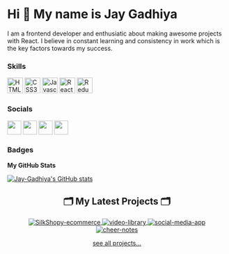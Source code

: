 Hi 👋 My name is Jay Gadhiya
==========================

I am a frontend developer and enthusiatic about making awesome projects with React. I believe in constant learning and consistency in work which is the key factors towards my success.


### Skills

<p align="left">
   
   <img src="https://raw.githubusercontent.com/danielcranney/readme-generator/main/public/icons/skills/html5-colored.svg" width="36" height="36" alt="HTML5" />
   
   <img src="https://raw.githubusercontent.com/danielcranney/readme-generator/main/public/icons/skills/css3-colored.svg" width="36" height="36" alt="CSS3" />
   <img src="https://raw.githubusercontent.com/danielcranney/readme-generator/main/public/icons/skills/javascript-colored.svg" width="36" height="36" alt="Javascript" />
   <img src="https://raw.githubusercontent.com/danielcranney/readme-generator/main/public/icons/skills/react-colored.svg" width="36" height="36" alt="React" />
   <img src="https://raw.githubusercontent.com/danielcranney/readme-generator/main/public/icons/skills/redux-colored.svg" width="36" height="36" alt="Redux" />
</p>


### Socials

<p align="left"> 
   <a href="https://twitter.com/JayGadhiya7" target="_blank"><img src="https://raw.githubusercontent.com/danielcranney/readme-generator/main/public/icons/socials/twitter.svg" width="32" height="32" /></a>
  <a href="https://jaygadhiya.hashnode.dev/" target="_blank"><img src="https://raw.githubusercontent.com/danielcranney/readme-generator/main/public/icons/socials/hashnode.svg" width="32" height="32" /></a> 
  <a href="https://www.linkedin.com/in/jay-gadhiya-2009a6192/" target="_blank"><img src="https://raw.githubusercontent.com/danielcranney/readme-generator/main/public/icons/socials/linkedin.svg" width="32" height="32" /></a> 
  <a href="https://www.instagram.com/jay__2804_/?hl=en" target="_blank"><img src="https://raw.githubusercontent.com/Raymo111/Raymo111/master/socials/instagram.svg" width="32" height="32" /></a>
</p>

### Badges

<b>My GitHub Stats</b>

<a href="https://github.com/Jay-Gadhiya"><img src="https://github-readme-stats.vercel.app/api?username=Jay-Gadhiya&show_icons=true&hide=&count_private=true&title_color=0891b2&text_color=ffffff&icon_color=0891b2&bg_color=1c1917&hide_border=true&show_icons=true" alt="Jay-Gadhiya's GitHub stats" /></a>


<h2 align="center">🗂️ My Latest Projects 🗂️</h2>
<p align="center">
  <a href="https://github.com/Jay-Gadhiya/SilkShopy-ecommerce" align="center">
    <img align="center" src="https://github-readme-stats.vercel.app/api/pin/?username=Jay-Gadhiya&repo=SilkShopy-ecommerce&show_icons=true&line_height=27&title_color=6aa6f8&text_color=8a919a&icon_color=6aa6f8&bg_color=22272e" align="center" alt="SilkShopy-ecommerce" />
  </a>

  <a href="https://github.com/Jay-Gadhiya/video-library" align="center">
    <img align="center" src="https://github-readme-stats.vercel.app/api/pin/?username=Jay-Gadhiya&repo=video-library&show_icons=true&line_height=27&title_color=6aa6f8&text_color=8a919a&icon_color=6aa6f8&bg_color=22272e" align="center" alt="video-library" />
  </a>

  <a href="https://github.com/Jay-Gadhiya/social-media-app" align="center">
    <img align="center" src="https://github-readme-stats.vercel.app/api/pin/?username=Jay-Gadhiya&repo=social-media-app&show_icons=true&line_height=27&title_color=6aa6f8&text_color=8a919a&icon_color=6aa6f8&bg_color=22272e" align="center" alt="social-media-app" />
  </a>

  <a href="https://github.com/Jay-Gadhiya/cheer-notes" align="center">
    <img align="center" src="https://github-readme-stats.vercel.app/api/pin/?username=Jay-Gadhiya&repo=cheer-notes&show_icons=true&line_height=27&title_color=6aa6f8&text_color=8a919a&icon_color=6aa6f8&bg_color=22272e" align="center" alt="cheer-notes" />
  </a>

  <br>

  <p align="center"><a href="https://github.com/Jay-Gadhiya?tab=repositories">see all projects...</a></p>
</p>
